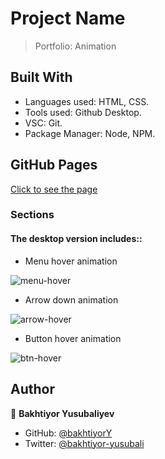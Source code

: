 # Project Name
> Portfolio: Animation

## Built With
- Languages used: HTML, CSS.
- Tools used: Github Desktop.
- VSC: Git.
- Package Manager: Node, NPM.

## GitHub Pages
 [Click to see the page](https://username-forgithub.github.io/my_portfolio/)
 
### Sections
#### The desktop version includes::

  - Menu hover animation
   
![menu-hover](https://user-images.githubusercontent.com/104260002/178060702-5fa7bffb-e1f4-498a-b85f-95f7c3da3490.jpg)
  
    
  - Arrow down animation
  
  ![arrow-hover](https://user-images.githubusercontent.com/104260002/178060812-974bebd4-f8e8-4bef-bfbe-cb2cecc284da.jpg)

  - Button hover animation

  ![btn-hover](https://user-images.githubusercontent.com/104260002/178060965-1c14877f-6cbf-4d88-ac71-a57d6b2b7fa3.jpg)


## Author
👤 **Bakhtiyor Yusubaliyev**
- GitHub: [@bakhtiyorY](https://github.com/githubhandle)
- Twitter: [@bakhtiyor-yusubali](https://twitter.com/twitterhandle)




